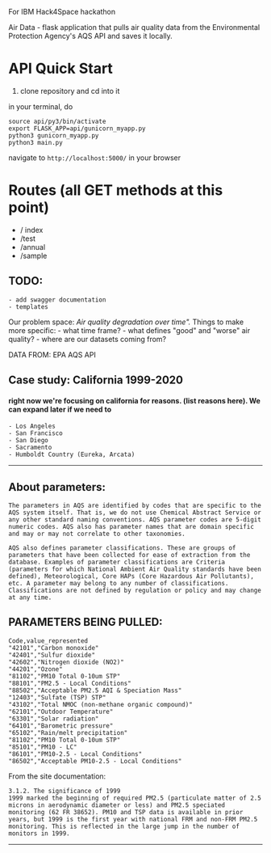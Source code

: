 

For IBM Hack4Space hackathon

Air Data - flask application that pulls air quality data from the Environmental Protection Agency's AQS API and saves it locally.


# API Quick Start 
 1. clone repository and cd into it
 
in your terminal, do
```
source api/py3/bin/activate
export FLASK_APP=api/gunicorn_myapp.py
python3 gunicorn_myapp.py
python3 main.py

```
navigate to `http://localhost:5000/` in your browser

# Routes (all GET methods at this point)
* / 	index
* /test
* /annual
* /sample


## TODO: 
	- add swagger documentation
	- templates



Our problem space: *Air quality degradation over time".*
Things to make more specific:
    - what time frame?
    - what defines "good" and "worse" air quality?
    - where are our datasets coming from?



DATA FROM: EPA AQS API

 ## Case study: California 1999-2020

  #### right now we're focusing on california for reasons. (list reasons here). We can expand later if we need to
  	- Los Angeles
  	- San Francisco
  	- San Diego
  	- Sacramento
  	- Humboldt Country (Eureka, Arcata)



--- 
## About parameters:
```
The parameters in AQS are identified by codes that are specific to the AQS system itself. That is, we do not use Chemical Abstract Service or any other standard naming conventions. AQS parameter codes are 5-digit numeric codes. AQS also has parameter names that are domain specific and may or may not correlate to other taxonomies.

AQS also defines parameter classifications. These are groups of parameters that have been collected for ease of extraction from the database. Examples of parameter classifications are Criteria (parameters for which National Ambient Air Quality standards have been defined), Meteorological, Core HAPs (Core Hazardous Air Pollutants), etc. A parameter may belong to any number of classifications. Classifications are not defined by regulation or policy and may change at any time.
```


## PARAMETERS BEING PULLED:

```
Code,value_represented
"42101","Carbon monoxide"
"42401","Sulfur dioxide"
"42602","Nitrogen dioxide (NO2)"
"44201","Ozone"
"81102","PM10 Total 0-10um STP"
"88101","PM2.5 - Local Conditions"
"88502","Acceptable PM2.5 AQI & Speciation Mass"
"12403","Sulfate (TSP) STP"
"43102","Total NMOC (non-methane organic compound)"
"62101","Outdoor Temperature"
"63301","Solar radiation"
"64101","Barometric pressure"
"65102","Rain/melt precipitation"
"81102","PM10 Total 0-10um STP"
"85101","PM10 - LC"
"86101","PM10-2.5 - Local Conditions"
"86502","Acceptable PM10-2.5 - Local Conditions"
```

From the site documentation:
```
3.1.2. The significance of 1999
1999 marked the beginning of required PM2.5 (particulate matter of 2.5 microns in aerodynamic diameter or less) and PM2.5 speciated monitoring (62 FR 38652). PM10 and TSP data is available in prior years, but 1999 is the first year with national FRM and non-FRM PM2.5 monitoring. This is reflected in the large jump in the number of monitors in 1999.
```

---
